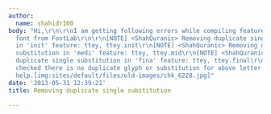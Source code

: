 ```yaml
---
author:
  name: shahidr100
body: "Hi,\r\n\r\nI am getting following errors while compiling feature or generating
  font from FontLab\r\n\r\n[NOTE] <ShahQuranic> Removing duplicate single substitution
  in 'init' feature: ttey, ttey.init\r\n[NOTE] <ShahQuranic> Removing duplicate single
  substitution in 'medi' feature: ttey, ttey.mid\r\n[NOTE] <ShahQuranic> Removing
  duplicate single substitution in 'fina' feature: ttey, ttey.final\r\n\r\nI have
  checked there is no duplicate glyph or substitution for above letter ttey. \r\nPlease
  help.[img:sites/default/files/old-images/chk_6228.jpg]"
date: '2013-05-31 12:39:21'
title: Removing duplicate single substitution

---
```

